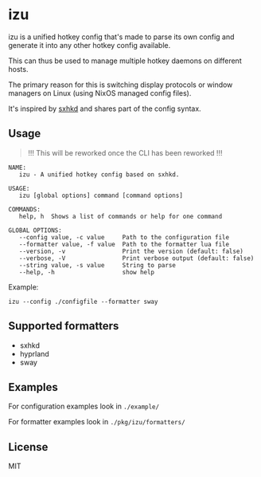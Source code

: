 # izu
izu is a unified hotkey config that's made to parse its own config and generate it into any other hotkey config available.

This can thus be used to manage multiple hotkey daemons on different hosts.

The primary reason for this is switching display protocols or window managers on Linux (using NixOS managed config files).

It's inspired by [sxhkd](https://github.com/baskerville/sxhkd) and shares part of the config syntax.

## Usage

> !!! This will be reworked once the CLI has been reworked !!!

```
NAME:
   izu - A unified hotkey config based on sxhkd.

USAGE:
   izu [global options] command [command options]

COMMANDS:
   help, h  Shows a list of commands or help for one command

GLOBAL OPTIONS:
   --config value, -c value     Path to the configuration file
   --formatter value, -f value  Path to the formatter lua file
   --version, -v                Print the version (default: false)
   --verbose, -V                Print verbose output (default: false)
   --string value, -s value     String to parse
   --help, -h                   show help
```

Example:
```
izu --config ./configfile --formatter sway
```
## Supported formatters
 - sxhkd
 - hyprland
 - sway

## Examples
For configuration examples look in `./example/`

For formatter examples look in `./pkg/izu/formatters/`

## License
MIT
